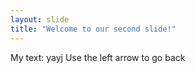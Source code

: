 ```yaml
---
layout: slide
title: "Welcome to our second slide!"
---
```

My text: yayj
Use the left arrow to go back
